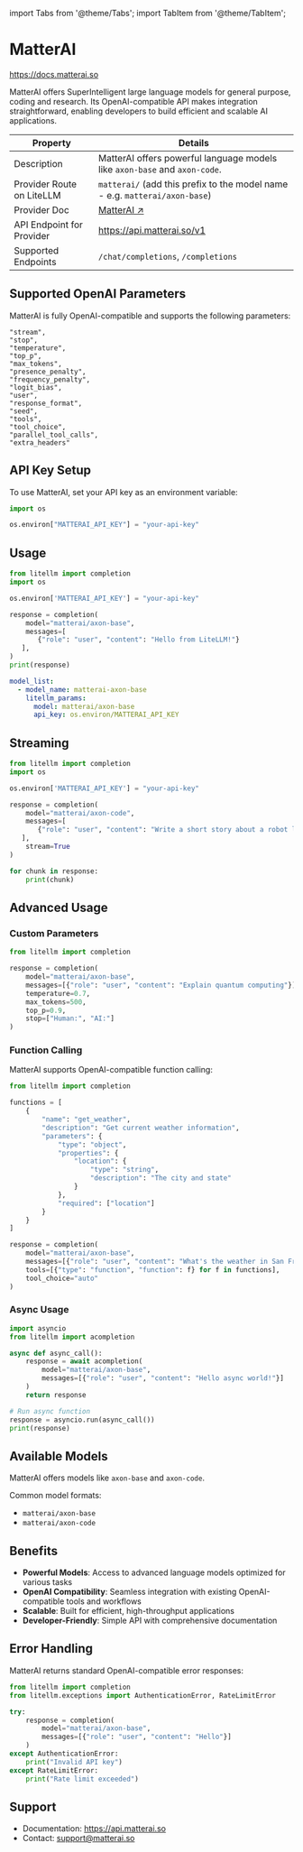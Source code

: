 import Tabs from '@theme/Tabs';
import TabItem from '@theme/TabItem';

# MatterAI

https://docs.matterai.so

MatterAI offers SuperIntelligent large language models for general purpose, coding and research. Its OpenAI-compatible API makes integration straightforward, enabling developers to build efficient and scalable AI applications.

| Property                  | Details                                                                     |
| ------------------------- | --------------------------------------------------------------------------- |
| Description               | MatterAI offers powerful language models like `axon-base` and `axon-code`.  |
| Provider Route on LiteLLM | `matterai/` (add this prefix to the model name - e.g. `matterai/axon-base`) |
| Provider Doc              | [MatterAI ↗](https://docs.matterai.so)                                      |
| API Endpoint for Provider | https://api.matterai.so/v1                                                  |
| Supported Endpoints       | `/chat/completions`, `/completions`                                         |

## Supported OpenAI Parameters

MatterAI is fully OpenAI-compatible and supports the following parameters:

```
"stream",
"stop",
"temperature",
"top_p",
"max_tokens",
"presence_penalty",
"frequency_penalty",
"logit_bias",
"user",
"response_format",
"seed",
"tools",
"tool_choice",
"parallel_tool_calls",
"extra_headers"
```

## API Key Setup

To use MatterAI, set your API key as an environment variable:

```python
import os

os.environ["MATTERAI_API_KEY"] = "your-api-key"
```

## Usage

<Tabs>
<TabItem value="sdk" label="SDK">

```python
from litellm import completion
import os

os.environ['MATTERAI_API_KEY'] = "your-api-key"

response = completion(
    model="matterai/axon-base",
    messages=[
       {"role": "user", "content": "Hello from LiteLLM!"}
   ],
)
print(response)
```

</TabItem>
<TabItem value="proxy" label="Proxy">

```yaml
model_list:
  - model_name: matterai-axon-base
    litellm_params:
      model: matterai/axon-base
      api_key: os.environ/MATTERAI_API_KEY
```

</TabItem>
</Tabs>

## Streaming

```python
from litellm import completion
import os

os.environ['MATTERAI_API_KEY'] = "your-api-key"

response = completion(
    model="matterai/axon-code",
    messages=[
       {"role": "user", "content": "Write a short story about a robot learning to code."}
   ],
    stream=True
)

for chunk in response:
    print(chunk)
```

## Advanced Usage

### Custom Parameters

```python
from litellm import completion

response = completion(
    model="matterai/axon-base",
    messages=[{"role": "user", "content": "Explain quantum computing"}],
    temperature=0.7,
    max_tokens=500,
    top_p=0.9,
    stop=["Human:", "AI:"]
)
```

### Function Calling

MatterAI supports OpenAI-compatible function calling:

```python
from litellm import completion

functions = [
    {
        "name": "get_weather",
        "description": "Get current weather information",
        "parameters": {
            "type": "object",
            "properties": {
                "location": {
                    "type": "string",
                    "description": "The city and state"
                }
            },
            "required": ["location"]
        }
    }
]

response = completion(
    model="matterai/axon-base",
    messages=[{"role": "user", "content": "What's the weather in San Francisco?"}],
    tools=[{"type": "function", "function": f} for f in functions],
    tool_choice="auto"
)
```

### Async Usage

```python
import asyncio
from litellm import acompletion

async def async_call():
    response = await acompletion(
        model="matterai/axon-base",
        messages=[{"role": "user", "content": "Hello async world!"}]
    )
    return response

# Run async function
response = asyncio.run(async_call())
print(response)
```

## Available Models

MatterAI offers models like `axon-base` and `axon-code`.

Common model formats:

- `matterai/axon-base`
- `matterai/axon-code`

## Benefits

- **Powerful Models**: Access to advanced language models optimized for various tasks
- **OpenAI Compatibility**: Seamless integration with existing OpenAI-compatible tools and workflows
- **Scalable**: Built for efficient, high-throughput applications
- **Developer-Friendly**: Simple API with comprehensive documentation

## Error Handling

MatterAI returns standard OpenAI-compatible error responses:

```python
from litellm import completion
from litellm.exceptions import AuthenticationError, RateLimitError

try:
    response = completion(
        model="matterai/axon-base",
        messages=[{"role": "user", "content": "Hello"}]
    )
except AuthenticationError:
    print("Invalid API key")
except RateLimitError:
    print("Rate limit exceeded")
```

## Support

- Documentation: https://api.matterai.so
- Contact: support@matterai.so
